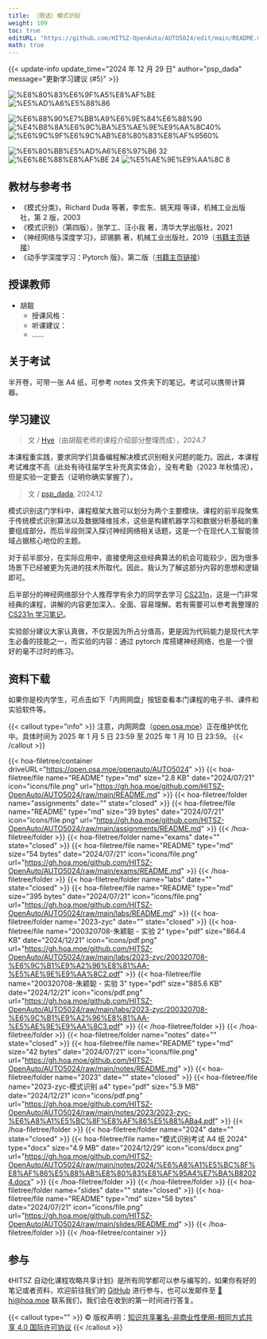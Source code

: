 ```yaml
---
title: （限选）模式识别
weight: 109
toc: true
editURL: "https://github.com/HITSZ-OpenAuto/AUTO5024/edit/main/README.md"
math: true
---
```


{{< update-info update_time="2024 年 12 月 29 日" author="psp_dada" message="更新学习建议 (#5)" >}}

<div class="img-div hx-mt-4 hx-flex-row hx-justify-start hx-items-center">

![%E8%80%83%E6%9F%A5%E8%AF%BE](https://img.shields.io/badge/%E8%80%83%E6%9F%A5%E8%AF%BE-green)
![%E5%AD%A6%E5%88%86](https://img.shields.io/badge/%E5%AD%A6%E5%88%86-2-moccasin)

![%E6%88%90%E7%BB%A9%E6%9E%84%E6%88%90](https://img.shields.io/badge/%E6%88%90%E7%BB%A9%E6%9E%84%E6%88%90-gold)
![%E4%B8%8A%E6%9C%BA%E5%AE%9E%E9%AA%8C40%](https://img.shields.io/badge/%E4%B8%8A%E6%9C%BA%E5%AE%9E%E9%AA%8C-40%25-wheat)
![%E6%9C%9F%E6%9C%AB%E8%80%83%E8%AF%9560%](https://img.shields.io/badge/%E6%9C%9F%E6%9C%AB%E8%80%83%E8%AF%95-60%25-wheat)

![%E6%80%BB%E5%AD%A6%E6%97%B6 32](https://img.shields.io/badge/%E6%80%BB%E5%AD%A6%E6%97%B6-32-gold)
![%E6%8E%88%E8%AF%BE 24](https://img.shields.io/badge/%E6%8E%88%E8%AF%BE-24-wheat)
![%E5%AE%9E%E9%AA%8C 8](https://img.shields.io/badge/%E5%AE%9E%E9%AA%8C-8-wheat)

</div>

## 教材与参考书

- 《模式分类》，Richard Duda 等著，李宏东、姚天翔 等译，机械工业出版社，第 2 版，2003
- 《模式识别》（第四版），张学工、汪小我 著，清华大学出版社，2021
- 《神经网络与深度学习》，邱锡鹏 著，机械工业出版社，2019（[书籍主页链接](https://nndl.github.io/)）
- 《动手学深度学习：Pytorch 版》，第二版（[书籍主页链接](https://zh.d2l.ai/)）

## 授课教师

- 胡靓
  - 授课风格：
  - 听课建议：
  - ……

## 关于考试

半开卷，可带一张 A4 纸，可参考 notes 文件夹下的笔记。考试可以携带计算器。

## 学习建议

> 文 / [Hye](https://github.com/Co-ding-Man)（由胡靓老师的课程介绍部分整理而成），2024.7

本课程重实践，要求同学们具备编程解决模式识别相关问题的能力。因此，本课程考试难度不高（此处有待往届学生补充真实体会），没有考勤（2023 年秋情况），但是实验一定要去（证明你确实掌握了）。

> 文 / [psp_dada](https://github.com/pspdada), 2024.12

模式识别这门学科中，课程框架大致可以划分为两个主要模块。课程的前半段聚焦于传统模式识别算法以及数据降维技术，这些是构建机器学习和数据分析基础的重要组成部分。而后半段则深入探讨神经网络相关话题，这是一个在现代人工智能领域占据核心地位的主题。

对于前半部分，在实际应用中，直接使用这些经典算法的机会可能较少，因为很多场景下已经被更为先进的技术所取代。因此，我认为了解这部分内容的思想和逻辑即可。

后半部分的神经网络部分个人推荐学有余力的同学去学习 [CS231n](https://cs231n.stanford.edu/)，这是一门非常经典的课程，讲解的内容更加深入、全面、容易理解。若有需要可以参考我整理的 [CS231n 学习笔记](https://github.com/pspdada/LLM-Learning-Notes)。

实验部分建议大家认真做，不仅是因为所占分值高，更是因为代码能力是现代大学生必备的技能之一，而实验的内容：通过 pytorch 库搭建神经网络，也是一个很好的毫不过时的练习。

## 资料下载

如果你是校内学生，可点击如下「内网网盘」按钮查看本门课程的电子书、课件和实验软件等。

{{< callout type="info" >}}
  注意，内网网盘（[open.osa.moe](https://open.osa.moe/openauto)）正在维护优化中。具体时间为 2025 年 1 月 5 日 23:59 至 2025 年 1 月 10 日 23:59。
{{< /callout >}}

{{< hoa-filetree/container driveURL="https://open.osa.moe/openauto/AUTO5024" >}}
  {{< hoa-filetree/file name="README" type="md" size="2.8 KB" date="2024/07/21" icon="icons/file.png" url="https://gh.hoa.moe/github.com/HITSZ-OpenAuto/AUTO5024/raw/main/README.md" >}}
  {{< hoa-filetree/folder name="assignments" date="" state="closed" >}}
    {{< hoa-filetree/file name="README" type="md" size="39 bytes" date="2024/07/21" icon="icons/file.png" url="https://gh.hoa.moe/github.com/HITSZ-OpenAuto/AUTO5024/raw/main/assignments/README.md" >}}
  {{< /hoa-filetree/folder >}}
  {{< hoa-filetree/folder name="exams" date="" state="closed" >}}
    {{< hoa-filetree/file name="README" type="md" size="54 bytes" date="2024/07/21" icon="icons/file.png" url="https://gh.hoa.moe/github.com/HITSZ-OpenAuto/AUTO5024/raw/main/exams/README.md" >}}
  {{< /hoa-filetree/folder >}}
  {{< hoa-filetree/folder name="labs" date="" state="closed" >}}
    {{< hoa-filetree/file name="README" type="md" size="395 bytes" date="2024/07/21" icon="icons/file.png" url="https://gh.hoa.moe/github.com/HITSZ-OpenAuto/AUTO5024/raw/main/labs/README.md" >}}
  {{< hoa-filetree/folder name="2023-zyc" date="" state="closed" >}}
    {{< hoa-filetree/file name="200320708-朱颖聪 - 实验 2" type="pdf" size="864.4 KB" date="2024/12/21" icon="icons/pdf.png" url="https://gh.hoa.moe/github.com/HITSZ-OpenAuto/AUTO5024/raw/main/labs/2023-zyc/200320708-%E6%9C%B1%E9%A2%96%E8%81%AA-%E5%AE%9E%E9%AA%8C2.pdf" >}}
    {{< hoa-filetree/file name="200320708-朱颖聪 - 实验 3" type="pdf" size="885.6 KB" date="2024/12/21" icon="icons/pdf.png" url="https://gh.hoa.moe/github.com/HITSZ-OpenAuto/AUTO5024/raw/main/labs/2023-zyc/200320708-%E6%9C%B1%E9%A2%96%E8%81%AA-%E5%AE%9E%E9%AA%8C3.pdf" >}}
  {{< /hoa-filetree/folder >}}
  {{< /hoa-filetree/folder >}}
  {{< hoa-filetree/folder name="notes" date="" state="closed" >}}
    {{< hoa-filetree/file name="README" type="md" size="42 bytes" date="2024/07/21" icon="icons/file.png" url="https://gh.hoa.moe/github.com/HITSZ-OpenAuto/AUTO5024/raw/main/notes/README.md" >}}
  {{< hoa-filetree/folder name="2023" date="" state="closed" >}}
    {{< hoa-filetree/file name="2023-zyc-模式识别 a4" type="pdf" size="5.9 MB" date="2024/12/21" icon="icons/pdf.png" url="https://gh.hoa.moe/github.com/HITSZ-OpenAuto/AUTO5024/raw/main/notes/2023/2023-zyc-%E6%A8%A1%E5%BC%8F%E8%AF%86%E5%88%ABa4.pdf" >}}
  {{< /hoa-filetree/folder >}}
  {{< hoa-filetree/folder name="2024" date="" state="closed" >}}
    {{< hoa-filetree/file name="模式识别考试 A4 纸 2024" type="docx" size="4.9 MB" date="2024/12/29" icon="icons/docx.png" url="https://gh.hoa.moe/github.com/HITSZ-OpenAuto/AUTO5024/raw/main/notes/2024/%E6%A8%A1%E5%BC%8F%E8%AF%86%E5%88%AB%E8%80%83%E8%AF%95A4%E7%BA%B82024.docx" >}}
  {{< /hoa-filetree/folder >}}
  {{< /hoa-filetree/folder >}}
  {{< hoa-filetree/folder name="slides" date="" state="closed" >}}
    {{< hoa-filetree/file name="README" type="md" size="58 bytes" date="2024/07/21" icon="icons/file.png" url="https://gh.hoa.moe/github.com/HITSZ-OpenAuto/AUTO5024/raw/main/slides/README.md" >}}
  {{< /hoa-filetree/folder >}}
{{< /hoa-filetree/container >}}

## 参与

《HITSZ 自动化课程攻略共享计划》是所有同学都可以参与编写的，如果你有好的笔记或者资料，欢迎前往我们的 [GitHub](https://github.com/HITSZ-OpenAuto) 进行参与，也可以发邮件至 [📮hi@hoa.moe](mailto:hi@hoa.moe) 联系我们，我们会在收到的第一时间进行答复。

{{< callout type="" >}}
  © 版权声明：[知识共享署名-非商业性使用-相同方式共享 4.0 国际许可协议](https://creativecommons.org/licenses/by-nc-sa/4.0/)
{{< /callout >}}

